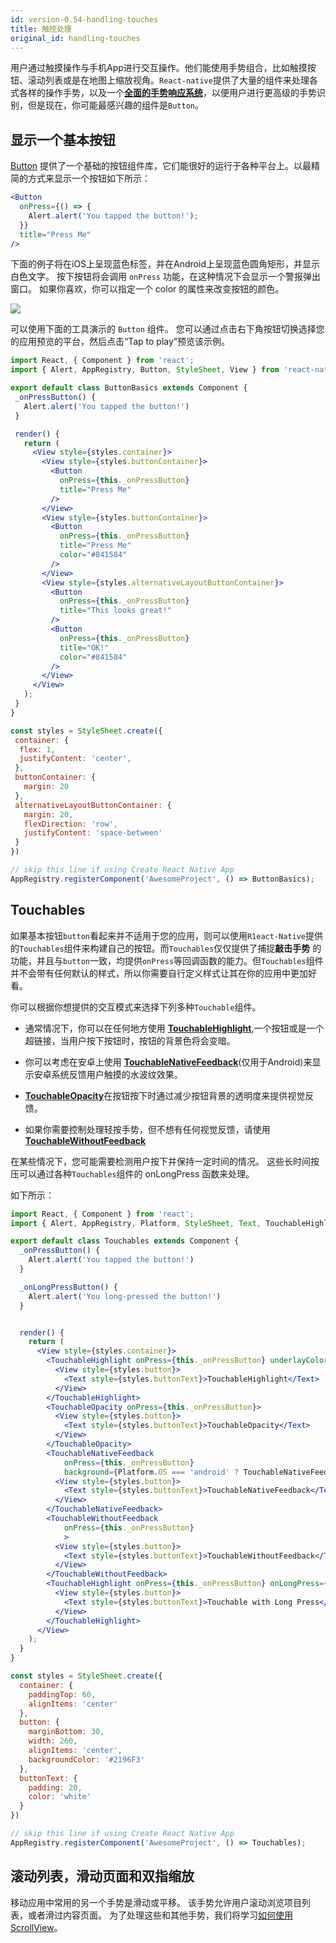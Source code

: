 ```yaml
---
id: version-0.54-handling-touches
title: 触控处理
original_id: handling-touches
---
```


用户通过触摸操作与手机App进行交互操作。他们能使用手势组合，比如触摸按钮、滚动列表或是在地图上缩放视角。`React-native`提供了大量的组件来处理各式各样的操作手势，以及一个[**全面的手势响应系统**](gesture-responder-system.md)，以便用户进行更高级的手势识别，但是现在，你可能最感兴趣的组件是`Button`。

## 显示一个基本按钮

[Button](button.md) 提供了一个基础的按钮组件库，它们能很好的运行于各种平台上。以最精简的方式来显示一个按钮如下所示：

```jsx
<Button
  onPress={() => {
    Alert.alert('You tapped the button!');
  }}
  title="Press Me"
/>
```

下面的例子将在iOS上呈现蓝色标签，并在Android上呈现蓝色圆角矩形，并显示白色文字。 按下按钮将会调用 `onPress` 功能，在这种情况下会显示一个警报弹出窗口。 如果你喜欢，你可以指定一个 color 的属性来改变按钮的颜色。

 ![](./images/handingTouchs_Button.png)

可以使用下面的工具演示的 `Button` 组件。 您可以通过点击右下角按钮切换选择您的应用预览的平台，然后点击“Tap to play”预览该示例。

 ```jsx
 import React, { Component } from 'react';
import { Alert, AppRegistry, Button, StyleSheet, View } from 'react-native';

export default class ButtonBasics extends Component {
  _onPressButton() {
    Alert.alert('You tapped the button!')
  }

  render() {
    return (
      <View style={styles.container}>
        <View style={styles.buttonContainer}>
          <Button
            onPress={this._onPressButton}
            title="Press Me"
          />
        </View>
        <View style={styles.buttonContainer}>
          <Button
            onPress={this._onPressButton}
            title="Press Me"
            color="#841584"
          />
        </View>
        <View style={styles.alternativeLayoutButtonContainer}>
          <Button
            onPress={this._onPressButton}
            title="This looks great!"
          />
          <Button
            onPress={this._onPressButton}
            title="OK!"
            color="#841584"
          />
        </View>
      </View>
    );
  }
}

const styles = StyleSheet.create({
  container: {
   flex: 1,
   justifyContent: 'center',
  },
  buttonContainer: {
    margin: 20
  },
  alternativeLayoutButtonContainer: {
    margin: 20,
    flexDirection: 'row',
    justifyContent: 'space-between'
  }
})

// skip this line if using Create React Native App
AppRegistry.registerComponent('AwesomeProject', () => ButtonBasics);

 ```

## Touchables 

如果基本按钮`button`看起来并不适用于您的应用，则可以使用`R1eact-Native`提供的`Touchables`组件来构建自己的按钮。而`Touchables`仅仅提供了捕捉**敲击手势** 的功能，并且与`button`一致，均提供`onPress`等回调函数的能力。但`Touchables`组件并不会带有任何默认的样式，所以你需要自行定义样式让其在你的应用中更加好看。

你可以根据你想提供的交互模式来选择下列多种`Touchable`组件。

- 通常情况下，你可以在任何地方使用 [**TouchableHighlight**](touchablehighlight.md),一个按钮或是一个超链接，当用户按下按钮时，按钮的背景色将会变暗。

- 你可以考虑在安卓上使用 [**TouchableNativeFeedback**](touchablenativefeedback.md)(仅用于Android)来显示安卓系统反馈用户触摸的水波纹效果。

- [**TouchableOpacity**](touchableopacity.md)在按钮按下时通过减少按钮背景的透明度来提供视觉反馈。

- 如果你需要控制处理轻按手势，但不想有任何视觉反馈，请使用[**TouchableWithoutFeedback**](touchablewithoutfeedback.md)

在某些情况下，您可能需要检测用户按下并保持一定时间的情况。 这些长时间按压可以通过各种`Touchables`组件的 onLongPress 函数来处理。

如下所示：

``` jsx
import React, { Component } from 'react';
import { Alert, AppRegistry, Platform, StyleSheet, Text, TouchableHighlight, TouchableOpacity, TouchableNativeFeedback, TouchableWithoutFeedback, View } from 'react-native';

export default class Touchables extends Component {
  _onPressButton() {
    Alert.alert('You tapped the button!')
  }

  _onLongPressButton() {
    Alert.alert('You long-pressed the button!')
  }


  render() {
    return (
      <View style={styles.container}>
        <TouchableHighlight onPress={this._onPressButton} underlayColor="white">
          <View style={styles.button}>
            <Text style={styles.buttonText}>TouchableHighlight</Text>
          </View>
        </TouchableHighlight>
        <TouchableOpacity onPress={this._onPressButton}>
          <View style={styles.button}>
            <Text style={styles.buttonText}>TouchableOpacity</Text>
          </View>
        </TouchableOpacity>
        <TouchableNativeFeedback
            onPress={this._onPressButton}
            background={Platform.OS === 'android' ? TouchableNativeFeedback.SelectableBackground() : ''}>
          <View style={styles.button}>
            <Text style={styles.buttonText}>TouchableNativeFeedback</Text>
          </View>
        </TouchableNativeFeedback>
        <TouchableWithoutFeedback
            onPress={this._onPressButton}
            >
          <View style={styles.button}>
            <Text style={styles.buttonText}>TouchableWithoutFeedback</Text>
          </View>
        </TouchableWithoutFeedback>
        <TouchableHighlight onPress={this._onPressButton} onLongPress={this._onLongPressButton} underlayColor="white">
          <View style={styles.button}>
            <Text style={styles.buttonText}>Touchable with Long Press</Text>
          </View>
        </TouchableHighlight>
      </View>
    );
  }
}

const styles = StyleSheet.create({
  container: {
    paddingTop: 60,
    alignItems: 'center'
  },
  button: {
    marginBottom: 30,
    width: 260,
    alignItems: 'center',
    backgroundColor: '#2196F3'
  },
  buttonText: {
    padding: 20,
    color: 'white'
  }
})

// skip this line if using Create React Native App
AppRegistry.registerComponent('AwesomeProject', () => Touchables);
```

## 滚动列表，滑动页面和双指缩放

移动应用中常用的另一个手势是滑动或平移。 该手势允许用户滚动浏览项目列表，或者滑过内容页面。 为了处理这些和其他手势，我们将学习[如何使用ScrollView](using-a-scrollview.md)。